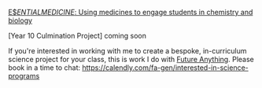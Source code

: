 

[E$$ENTIAL MEDICINE$: Using medicines to engage students in chemistry and biology](https://www.breakinggoodproject.com/em-in-schools)

[Year 10 Culmination Project] coming soon

If you're interested in working with me to create a bespoke, in-curriculum science project for your class, this is work I do with [Future Anything](https://futureanything.com/). 
Please book in a time to chat: https://calendly.com/fa-gen/interested-in-science-programs

